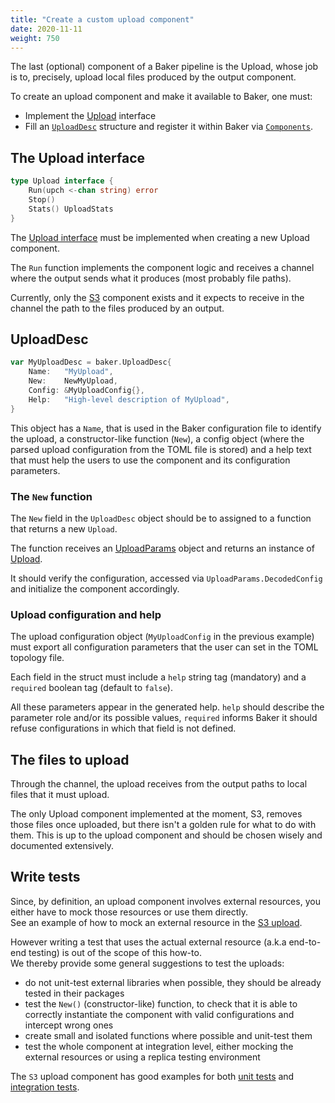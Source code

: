```yaml
---
title: "Create a custom upload component"
date: 2020-11-11
weight: 750
---
```

The last (optional) component of a Baker pipeline is the Upload, whose job is to, precisely,
upload local files produced by the output component.

To create an upload component and make it available to Baker, one must:

* Implement the [Upload](https://pkg.go.dev/github.com/AdRoll/baker#Upload) interface
* Fill an [`UploadDesc`](https://pkg.go.dev/github.com/AdRoll/baker#UploadDesc) structure and
register it within Baker via [`Components`](https://pkg.go.dev/github.com/AdRoll/baker#Components).

## The Upload interface

```go
type Upload interface {
	Run(upch <-chan string) error
	Stop()
	Stats() UploadStats
}
```

The [Upload interface](https://pkg.go.dev/github.com/AdRoll/baker#Upload) must be implemented when
creating a new Upload component.

The `Run` function implements the component logic and receives a channel where the output sends what
it produces (most probably file paths).

Currently, only the [S3](https://github.com/AdRoll/baker/blob/main/upload/s3.go) component exists
and it expects to receive in the channel the path to the files produced by an output.

## UploadDesc

```go
var MyUploadDesc = baker.UploadDesc{
	Name:   "MyUpload",
	New:    NewMyUpload,
	Config: &MyUploadConfig{},
	Help:   "High-level description of MyUpload",
}
```

This object has a `Name`, that is used in the Baker configuration file to identify the upload,
a constructor-like function (`New`), a config object (where the parsed upload configuration from the
TOML file is stored) and a help text that must help the users to use the component and its
configuration parameters.

### The `New` function

The `New` field in the `UploadDesc`  object should be to assigned to a function that returns a new `Upload`.

The function receives an [UploadParams](https://pkg.go.dev/github.com/AdRoll/baker#UploadParams)
object and returns an instance of [Upload](https://pkg.go.dev/github.com/AdRoll/baker#Upload).

It should verify the configuration, accessed via `UploadParams.DecodedConfig` and initialize
the component accordingly.

### Upload configuration and help

The upload configuration object (`MyUploadConfig` in the previous example) must export all
configuration parameters that the user can set in the TOML topology file.

Each field in the struct must include a `help` string tag (mandatory) and a `required` boolean tag
(default to `false`).

All these parameters appear in the generated help. `help` should describe the parameter role and/or
its possible values, `required` informs Baker it should refuse configurations in which that field
is not defined.

## The files to upload

Through the channel, the upload receives from the output paths to local files that it must upload.

The only Upload component implemented at the moment, S3, removes those files once uploaded, but there isn't a
golden rule for what to do with them. This is up to the upload component and should be chosen
wisely and documented extensively.

## Write tests

Since, by definition, an upload component involves external resources, you either have to mock those
resources or use them directly.  
See an example of how to mock an external resource in the
[S3 upload](https://github.com/AdRoll/baker/blob/main/upload/s3_test.go). 

However writing a test that uses the actual external resource (a.k.a end-to-end testing) is out of
the scope of this how-to.  
We thereby provide some general suggestions to test the uploads:

* do not unit-test external libraries when possible, they should be already tested in their packages
* test the `New()` (constructor-like) function, to check that it is able to correctly
instantiate the component with valid configurations and intercept wrong ones
* create small and isolated functions where possible and unit-test them
* test the whole component at integration level, either mocking the external resources or using a
  replica testing environment

The `S3` upload component has good examples for both
[unit tests](https://github.com/AdRoll/baker/blob/main/upload/s3_test.go) and
[integration tests](https://github.com/AdRoll/baker/blob/main/upload/s3_integration_test.go).
